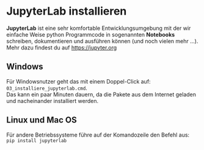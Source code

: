 # JupyterLab installieren
**JupyterLab** ist eine sehr komfortable Entwicklungsumgebung mit der wir einfache Weise python Programmcode in sogenannten **Notebooks** schreiben, dokumentieren und ausführen können (und noch vielen mehr ...). Mehr dazu findest du auf https://jupyter.org

## Windows
Für Windowsnutzer geht das mit einem Doppel-Click auf:</br>
`03_installiere_jupyterlab.cmd`.</br>
Das kann ein paar Minuten dauern, da die Pakete aus dem Internet geladen und nacheinander installiert werden.

## Linux und Mac OS
Für andere Betriebssysteme führe auf der Komandozeile den Befehl aus:</br>
`pip install jupyterlab`
